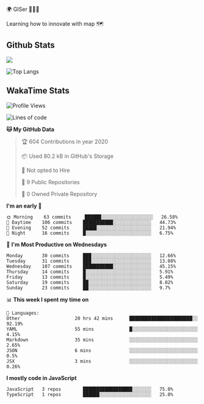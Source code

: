 🌍 GISer 👨🏻‍💻

Learning how to innovate with map 🗺

## Github Stats

![](https://github-readme-stats.vercel.app/api?username=lkcozy&show_icons=true&theme=tokyonight&hide_title=true)

![Top Langs](https://github-readme-stats.vercel.app/api/top-langs/?username=lkcozy&layout=compact&theme=tokyonight)

## WakaTime Stats

<!--START_SECTION:waka-->
![Profile Views](http://img.shields.io/badge/Profile%20Views-50-blue)

![Lines of code](https://img.shields.io/badge/From%20Hello%20World%20I've%20written-300620%20Lines%20of%20code-blue)

**🐱 My GitHub Data** 

> 🏆 604 Contributions in year 2020
 > 
> 📦 Used 80.2 kB in GitHub's Storage 
 > 
> 🚫 Not opted to Hire
 > 
> 📜 9 Public Repositories 
 > 
> 🔑 0 Owned Private Repository 
 > 
**I'm an early 🐤** 

```text
🌞 Morning    63 commits     ██████░░░░░░░░░░░░░░░░░░░   26.58% 
🌆 Daytime    106 commits    ███████████░░░░░░░░░░░░░░   44.73% 
🌃 Evening    52 commits     █████░░░░░░░░░░░░░░░░░░░░   21.94% 
🌙 Night      16 commits     █░░░░░░░░░░░░░░░░░░░░░░░░   6.75%

```
📅 **I'm Most Productive on Wednesdays** 

```text
Monday       30 commits     ███░░░░░░░░░░░░░░░░░░░░░░   12.66% 
Tuesday      31 commits     ███░░░░░░░░░░░░░░░░░░░░░░   13.08% 
Wednesday    107 commits    ███████████░░░░░░░░░░░░░░   45.15% 
Thursday     14 commits     █░░░░░░░░░░░░░░░░░░░░░░░░   5.91% 
Friday       13 commits     █░░░░░░░░░░░░░░░░░░░░░░░░   5.49% 
Saturday     19 commits     ██░░░░░░░░░░░░░░░░░░░░░░░   8.02% 
Sunday       23 commits     ██░░░░░░░░░░░░░░░░░░░░░░░   9.7%

```


📊 **This week I spent my time on** 

```text
💬 Languages: 
Other                    20 hrs 42 mins      ███████████████████████░░   92.19% 
YAML                     55 mins             █░░░░░░░░░░░░░░░░░░░░░░░░   4.15% 
Markdown                 35 mins             ░░░░░░░░░░░░░░░░░░░░░░░░░   2.65% 
JSON                     6 mins              ░░░░░░░░░░░░░░░░░░░░░░░░░   0.5% 
JSX                      3 mins              ░░░░░░░░░░░░░░░░░░░░░░░░░   0.26%

```

**I mostly code in JavaScript** 

```text
JavaScript   3 repos        ██████████████████░░░░░░░   75.0% 
TypeScript   1 repos        ██████░░░░░░░░░░░░░░░░░░░   25.0%

```



<!--END_SECTION:waka-->
